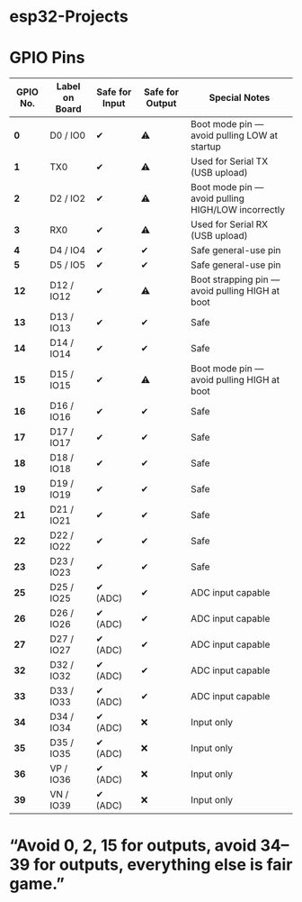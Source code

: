 # esp32-Projects

# GPIO Pins

| GPIO No. | Label on Board | Safe for Input | Safe for Output | Special Notes                                      |
| -------- | -------------- | -------------- | --------------- | -------------------------------------------------- |
| **0**    | D0 / IO0       | ✔              | ⚠               | Boot mode pin — avoid pulling LOW at startup       |
| **1**    | TX0            | ✔              | ⚠               | Used for Serial TX (USB upload)                    |
| **2**    | D2 / IO2       | ✔              | ⚠               | Boot mode pin — avoid pulling HIGH/LOW incorrectly |
| **3**    | RX0            | ✔              | ⚠               | Used for Serial RX (USB upload)                    |
| **4**    | D4 / IO4       | ✔              | ✔               | Safe general-use pin                               |
| **5**    | D5 / IO5       | ✔              | ✔               | Safe general-use pin                               |
| **12**   | D12 / IO12     | ✔              | ⚠               | Boot strapping pin — avoid pulling HIGH at boot    |
| **13**   | D13 / IO13     | ✔              | ✔               | Safe                                               |
| **14**   | D14 / IO14     | ✔              | ✔               | Safe                                               |
| **15**   | D15 / IO15     | ✔              | ⚠               | Boot mode pin — avoid pulling HIGH at boot         |
| **16**   | D16 / IO16     | ✔              | ✔               | Safe                                               |
| **17**   | D17 / IO17     | ✔              | ✔               | Safe                                               |
| **18**   | D18 / IO18     | ✔              | ✔               | Safe                                               |
| **19**   | D19 / IO19     | ✔              | ✔               | Safe                                               |
| **21**   | D21 / IO21     | ✔              | ✔               | Safe                                               |
| **22**   | D22 / IO22     | ✔              | ✔               | Safe                                               |
| **23**   | D23 / IO23     | ✔              | ✔               | Safe                                               |
| **25**   | D25 / IO25     | ✔ (ADC)        | ✔               | ADC input capable                                  |
| **26**   | D26 / IO26     | ✔ (ADC)        | ✔               | ADC input capable                                  |
| **27**   | D27 / IO27     | ✔ (ADC)        | ✔               | ADC input capable                                  |
| **32**   | D32 / IO32     | ✔ (ADC)        | ✔               | ADC input capable                                  |
| **33**   | D33 / IO33     | ✔ (ADC)        | ✔               | ADC input capable                                  |
| **34**   | D34 / IO34     | ✔ (ADC)        | ❌               | Input only                                         |
| **35**   | D35 / IO35     | ✔ (ADC)        | ❌               | Input only                                         |
| **36**   | VP / IO36      | ✔ (ADC)        | ❌               | Input only                                         |
| **39**   | VN / IO39      | ✔ (ADC)        | ❌               | Input only                                         |



# “Avoid 0, 2, 15 for outputs, avoid 34–39 for outputs, everything else is fair game.”
